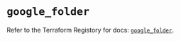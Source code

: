 # `google_folder`

Refer to the Terraform Registory for docs: [`google_folder`](https://registry.terraform.io/providers/hashicorp/google-beta/4.78.0/docs/resources/google_folder).
